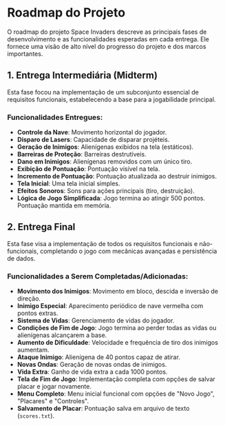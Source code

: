# Roadmap do Projeto

O roadmap do projeto Space Invaders descreve as principais fases de desenvolvimento e as funcionalidades esperadas em cada entrega. Ele fornece uma visão de alto nível do progresso do projeto e dos marcos importantes.

## 1. Entrega Intermediária (Midterm)

Esta fase focou na implementação de um subconjunto essencial de requisitos funcionais, estabelecendo a base para a jogabilidade principal.

### Funcionalidades Entregues:

*   **Controle da Nave**: Movimento horizontal do jogador.
*   **Disparo de Lasers**: Capacidade de disparar projéteis.
*   **Geração de Inimigos**: Alienígenas exibidos na tela (estáticos).
*   **Barreiras de Proteção**: Barreiras destrutíveis.
*   **Dano em Inimigos**: Alienígenas removidos com um único tiro.
*   **Exibição de Pontuação**: Pontuação visível na tela.
*   **Incremento de Pontuação**: Pontuação atualizada ao destruir inimigos.
*   **Tela Inicial**: Uma tela inicial simples.
*   **Efeitos Sonoros**: Sons para ações principais (tiro, destruição).
*   **Lógica de Jogo Simplificada**: Jogo termina ao atingir 500 pontos. Pontuação mantida em memória.

## 2. Entrega Final

Esta fase visa a implementação de todos os requisitos funcionais e não-funcionais, completando o jogo com mecânicas avançadas e persistência de dados.

### Funcionalidades a Serem Completadas/Adicionadas:

*   **Movimento dos Inimigos**: Movimento em bloco, descida e inversão de direção.
*   **Inimigo Especial**: Aparecimento periódico de nave vermelha com pontos extras.
*   **Sistema de Vidas**: Gerenciamento de vidas do jogador.
*   **Condições de Fim de Jogo**: Jogo termina ao perder todas as vidas ou alienígenas alcançarem a base.
*   **Aumento de Dificuldade**: Velocidade e frequência de tiro dos inimigos aumentam.
*   **Ataque Inimigo**: Alienígena de 40 pontos capaz de atirar.
*   **Novas Ondas**: Geração de novas ondas de inimigos.
*   **Vida Extra**: Ganho de vida extra a cada 1000 pontos.
*   **Tela de Fim de Jogo**: Implementação completa com opções de salvar placar e jogar novamente.
*   **Menu Completo**: Menu inicial funcional com opções de "Novo Jogo", "Placares" e "Controles".
*   **Salvamento de Placar**: Pontuação salva em arquivo de texto (`scores.txt`).
